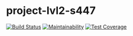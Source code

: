 # project-lvl2-s447
[![Build Status](https://travis-ci.org/godedok/project-lvl2-s447.svg?branch=master)](https://travis-ci.org/godedok/project-lvl2-s447)
[![Maintainability](https://api.codeclimate.com/v1/badges/a24a054e844a99cbb506/maintainability)](https://codeclimate.com/github/godedok/project-lvl2-s447/maintainability)
[![Test Coverage](https://api.codeclimate.com/v1/badges/a24a054e844a99cbb506/test_coverage)](https://codeclimate.com/github/godedok/project-lvl2-s447/test_coverage)
